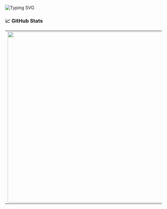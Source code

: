 ![Typing SVG](https://readme-typing-svg.demolab.com?font=Fira+Code&pause=1000&color=22F780&random=false&width=435&lines=Hi%2C+my+name+is+Dave;I+am+a+Software+Engineer;and+a+Security+enthusiast;or+in+short+a+Nerd)
### 📈 GitHub Stats

<p align="center">
  <table>
  <tr>
      <td><img width="550px" src="https://github-readme-stats.vercel.app/api/top-langs/?username=verebes1&layout=compact&langs_count=6&hide_border=true&hide_title=true&theme=github_dark&icon_color=5194f0&bg_color=0d1117" /></td>
  </tr>   
</table>
</p>

<!--
**verebes1/verebes1** is a ✨ _special_ ✨ repository because its `README.md` (this file) appears on your GitHub profile.

Here are some ideas to get you started:

- 🔭 I’m currently working on ...
- 🌱 I’m currently learning ...
- 👯 I’m looking to collaborate on ...
- 🤔 I’m looking for help with ...
- 💬 Ask me about ...
- 📫 How to reach me: ...
- 😄 Pronouns: ...
- ⚡ Fun fact: ...
-->
